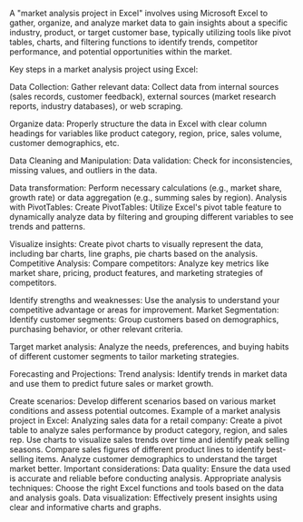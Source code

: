 A "market analysis project in Excel" involves using Microsoft Excel to gather, organize, and analyze market data to gain insights about a specific industry, product, or target customer base, typically utilizing tools like pivot tables, charts, and filtering functions to identify trends, competitor performance, and potential opportunities within the market. 

Key steps in a market analysis project using Excel:

Data Collection:
Gather relevant data: Collect data from internal sources (sales records, customer feedback), external sources (market research reports, industry databases), or web scraping.

Organize data: Properly structure the data in Excel with clear column headings for variables like product category, region, price, sales volume, customer demographics, etc. 

Data Cleaning and Manipulation:
Data validation: Check for inconsistencies, missing values, and outliers in the data. 

Data transformation: Perform necessary calculations (e.g., market share, growth rate) or data aggregation (e.g., summing sales by region). 
Analysis with PivotTables:
Create PivotTables: Utilize Excel's pivot table feature to dynamically analyze data by filtering and grouping different variables to see trends and patterns. 

Visualize insights: Create pivot charts to visually represent the data, including bar charts, line graphs, pie charts based on the analysis. 
Competitive Analysis:
Compare competitors: Analyze key metrics like market share, pricing, product features, and marketing strategies of competitors. 

Identify strengths and weaknesses: Use the analysis to understand your competitive advantage or areas for improvement. 
Market Segmentation:
Identify customer segments: Group customers based on demographics, purchasing behavior, or other relevant criteria. 

Target market analysis: Analyze the needs, preferences, and buying habits of different customer segments to tailor marketing strategies. 

Forecasting and Projections:
Trend analysis: Identify trends in market data and use them to predict future sales or market growth. 

Create scenarios: Develop different scenarios based on various market conditions and assess potential outcomes. 
Example of a market analysis project in Excel:
Analyzing sales data for a retail company:
Create a pivot table to analyze sales performance by product category, region, and sales rep.
Use charts to visualize sales trends over time and identify peak selling seasons.
Compare sales figures of different product lines to identify best-selling items.
Analyze customer demographics to understand the target market better. 
Important considerations:
Data quality: Ensure the data used is accurate and reliable before conducting analysis. 
Appropriate analysis techniques: Choose the right Excel functions and tools based on the data and analysis goals. 
Data visualization: Effectively present insights using clear and informative charts and graphs. 
